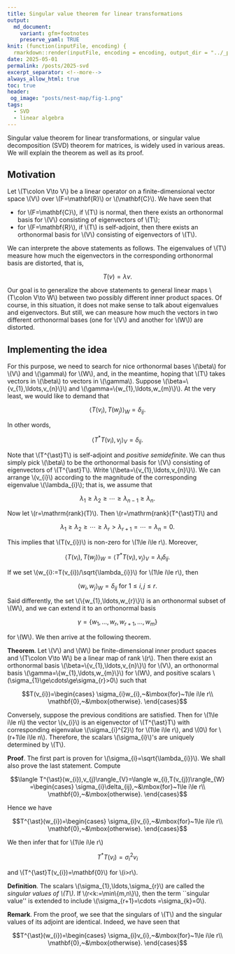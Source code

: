 ```yaml
---
title: Singular value theorem for linear transformations
output:
  md_document:
    variant: gfm+footnotes
    preserve_yaml: TRUE
knit: (function(inputFile, encoding) {
  rmarkdown::render(inputFile, encoding = encoding, output_dir = "../_posts") })
date: 2025-05-01
permalink: /posts/2025-svd
excerpt_separator: <!--more-->
always_allow_html: true
toc: true
header:
 og_image: "posts/nest-map/fig-1.png"
tags:
  - SVD
  - linear algebra
---
```


Singular value theorem for linear transformations, or singular value
decomposition (SVD) theorem for matrices, is widely used in various areas. 
We will explain the theorem as well as its proof.

<!--more-->

## Motivation

Let \\(T\colon V\to V\\) be a linear operator
on a finite-dimensional vector space \\(V\\) over 
\\(F=\mathbf{R}\\) or \\(\mathbf{C}\\).
We have seen that 

- for \\(F=\mathbf{C}\\), if \\(T\\) is normal, then there
  exists an orthonormal basis for \\(V\\) consisting of eigenvectors of 
  \\(T\\);
- for \\(F=\mathbf{R}\\), if \\(T\\) is self-adjoint, then there
  exists an orthonormal basis for \\(V\\) consisting of eigenvectors of 
  \\(T\\).

We can interprete the above statements as follows. The eigenvalues
of \\(T\\) measure how much the eigenvectors in the corresponding 
orthonormal basis are distorted, that is,

$$T(v)=\lambda v.$$

Our goal is to generalize the above statements to general linear maps 
\\(T\colon V\to W\\) between two possibly different inner 
product spaces. Of course, in this situation, it does not 
make sense to talk about eigenvalues and eigenvectors. But still,
we can measure how much the vectors in two different orthonormal bases
(one for \\(V\\) and another for \\(W\\)) are distorted.

## Implementing the idea

For this purpose, we need to search for nice orthonormal bases \\(\beta\\)
for \\(V\\) and \\(\gamma\\) for \\(W\\), and, in the meantime, hoping that 
\\(T\\) takes vectors in \\(\beta\\) to vectors in \\(\gamma\\). Suppose
\\(\beta=\\{v_{1},\ldots,v_{n}\\}\\) and \\(\gamma=\\{w_{1},\ldots,w_{m}\\}\\).
At the very least, we would like to demand that 

  $$\langle T(v_{i}),T(w_{j})\rangle_{W}=\delta_{ij}.$$

In other words,

  $$\langle T^{\ast}T(v_{i}),v_{j}\rangle_{V}=\delta_{ij}.$$

Note that \\(T^{\ast}T\\) is self-adjoint and _positive semidefinite_. We 
can thus simply pick \\(\beta\\) to be the orthonormal basis for \\(V\\)
consisting of eigenvectors of \\(T^{\ast}T\\). Write \\(\beta=\\{v_{1},\ldots,v_{n}\\}\\).
We can arrange \\(v_{i}\\) according to the magnitude of the corresponding eigenvalue \\(\lambda_{i}\\);
that is, we assume that 

  $$\lambda_{1}\ge\lambda_{2}\ge\cdots \ge\lambda_{n-1}\ge\lambda_{n}.$$

Now let \\(r=\mathrm{rank}(T)\\). Then \\(r=\mathrm{rank}(T^{\ast}T)\\) and 

  $$\lambda_{1}\ge\lambda_{2}\ge\cdots \ge\lambda_{r}>\lambda_{r+1}=\cdots=\lambda_{n}=0.$$

This implies that \\(T(v_{i})\\) is non-zero for \\(1\le i\le r\\). Moreover,

$$\langle T(v_{i}),T(w_{j})\rangle_{W}=\langle T^{\ast}T(v_{i}),v_{j}\rangle_{V}=\lambda_{i}\delta_{ij}.$$

If we set \\(w_{i}:=T(v_{i})/\sqrt{\lambda_{i}}\\) for \\(1\le i\le r\\), then 

  $$\langle w_{i},w_{j}\rangle_{W}=\delta_{ij}~\mbox{for}~1\le i,j\le r.$$

Said differently, the set \\(\\{w_{1},\ldots,w_{r}\\}\\) is an orthonormal subset of \\(W\\),
and we can extend it to an orthonormal basis 

  $$\gamma=\{w_{1},\ldots,w_{r},w_{r+1},\ldots,w_{m}\}$$

for \\(W\\). We then arrive at the following theorem.

**Theorem**.
Let \\(V\\) and \\(W\\) be finite-dimensional inner product spaces 
and \\(T\colon V\to W\\) be a linear map of rank \\(r\\).
Then there exist an orthonormal basis \\(\beta=\\{v_{1},\ldots,v_{n}\\}\\) for \\(V\\),
an orthonormal basis \\(\gamma=\\{w_{1},\ldots,w_{m}\\}\\) for \\(W\\), and
positive scalars \\(\sigma_{1}\ge\cdots\ge\sigma_{r}>0\\) such that

  $$T(v_{i})=\begin{cases}
  \sigma_{i}w_{i},~&\mbox{for}~1\le i\le r\\
  \mathbf{0},~&\mbox{otherwise}.
  \end{cases}$$

Conversely, suppose the previous conditions are satisfied. Then for 
\\(1\le i\le n\\) the vector \\(v_{i}\\) is an eigenvector of \\(T^{\ast}T\\)
with corresponding eigenvalue \\(\sigma_{i}^{2}\\) for \\(1\le i\le r\\), and \\(0\\)
for \\(r+1\le i\le n\\). Therefore, the scalars \\(\sigma_{i}\\)'s are uniquely determined by \\(T\\).

**Proof**.
The first part is proven for \\(\sigma_{i}=\sqrt{\lambda_{i}}\\).
We shall also prove the last statement.
Compute

  $$\langle T^{\ast}(w_{i}),v_{j}\rangle_{V}=\langle w_{i},T(v_{j})\rangle_{W}
  =\begin{cases}
  \sigma_{i}\delta_{ij},~&\mbox{for}~1\le i\le r\\
  \mathbf{0},~&\mbox{otherwise}.
  \end{cases}$$

Hence we have

  $$T^{\ast}(w_{i})=\begin{cases}
  \sigma_{i}v_{i},~&\mbox{for}~1\le i\le r\\
  \mathbf{0},~&\mbox{otherwise}.
  \end{cases}$$

We then infer that for \\(1\le i\le r\\) 

  $$T^{\ast}T(v_{i})=\sigma_{i}^{2}v_{i}$$

and \\(T^{\ast}T(v_{i})=\mathbf{0}\\) for \\(i>r\\).


**Definition**.
The scalars \\(\sigma_{1},\ldots,\sigma_{r}\\) are called the
_singular values of \\(T\\)_. If \\(r<k:=\min\\{m,n\\}\\), then
the term ``singular value'' is extended to include \\(\sigma_{r+1}=\cdots =\sigma_{k}=0\\).


**Remark**.
From the proof, we see that the singulars of \\(T\\) and
the singular values of its adjoint are identical. Indeed, we have seen that 

  $$T^{\ast}(w_{i})=\begin{cases}
  \sigma_{i}v_{i},~&\mbox{for}~1\le i\le r\\
  \mathbf{0},~&\mbox{otherwise}.
  \end{cases}$$

